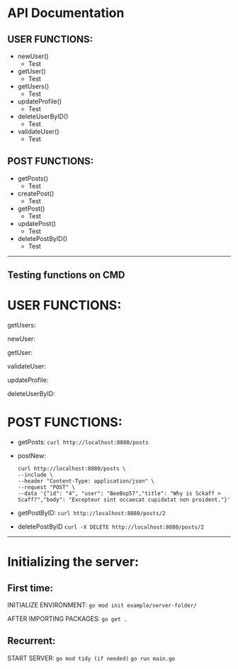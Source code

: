 # API Documentation
## USER FUNCTIONS:
* newUser()
    - Test
* getUser()
    - Test
* getUsers()
    - Test
* updateProfile()
    - Test
* deleteUserByID()
    - Test
* validateUser()
    - Test

## POST FUNCTIONS:
* getPosts()
    - Test
* createPost()
    - Test
* getPost()
    - Test
* updatePost()
    - Test
* deletePostByID()
    - Test

---

## Testing functions on CMD
# USER FUNCTIONS:
getUsers:

newUser:

getUser:

validateUser:

updateProfile:

deleteUserByID:


# POST FUNCTIONS:
- getPosts:
    `curl http://localhost:8080/posts`

- postNew:
    ```
    curl http://localhost:8080/posts \
    --include \
    --header "Content-Type: application/json" \
    --request "POST" \
    --data '{"id": "4", "user": "BeeBop57","title": "Why is Sckaff > Scaff?","body": "Excepteur sint occaecat cupidatat non proident."}'
    ```

- getPostByID:
    `curl http://localhost:8080/posts/2`

- deletePostByID
    `curl -X DELETE http://localhost:8080/posts/2`

---

# Initializing the server:
## First time:
INITIALIZE ENVIRONMENT:
    `go mod init example/server-folder/`

AFTER IMPORTING PACKAGES:
    `go get .`

## Recurrent:
START SERVER:
    `go mod tidy (if needed)`
    `go run main.go`